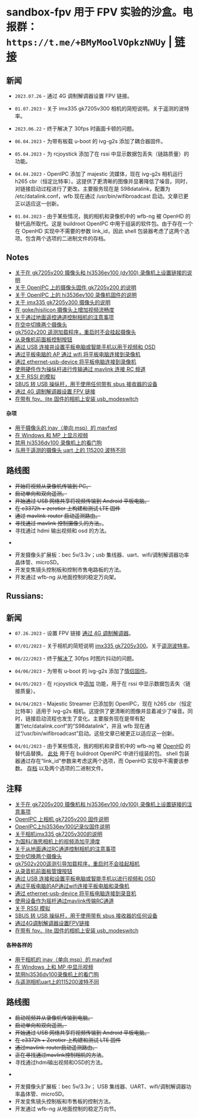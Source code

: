 # sandbox-fpv 用于 FPV 实验的沙盒。电报群：`https://t.me/+BMyMoolVOpkzNWUy` | [链接](https://t.me/+BMyMoolVOpkzNWUy)

## 新闻
* `2023.07.26` - 通过 4G 调制解调器设置 FPV 链接。

* `01.07.2023` - 关于 imx335 gk7205v300 相机的简短说明。关于遥测的波特率。

* `2023.06.22` - 终于解决了 30fps 时画面卡顿的问题。

* `06.04.2023` - 为带有板载 u-boot 的 ivg-g2s 添加了耦合器固件。

* `05.04.2023` - 为 rcjoystick 添加了在 rssi 中显示数据包丢失（链路质量）的功能。

* `04.04.2023` - OpenIPC 添加了 majestic 流媒体，现在 ivg-g2s 相机运行 h265 cbr（恒定比特率）。这提供了更清晰的图像并显著降低了噪音。同时，对链接启动过程进行了更改。主要服务现在是 S98datalink，配置为 /etc/datalink.conf，wfb 现在通过 /usr/bin/wifibroadcast 启动。文章已更正以适应这一创新。

* `01.04.2023` - 由于某些情况，我的相机和录像机中的 wfb-ng 被 OpenHD 的替代品所取代。这是 buildroot OpenIPC 中用于组装的软件包。由于存在一个在 OpenHD 实现中不需要的参数 link_id，因此 shell 包装器考虑了这两个选项。包含两个选项的二进制文件的存档。

## Notes

* [关于在 gk7205v200 摄像头和 hi3536ev100 (dv100) 录像机上设置链接的说明](notes_link_gk7205v200_hi3536ev100.md)
* [关于 OpenIPC 上的摄像头固件 gk7205v200 的说明](notes_start_ivg-g2s.md)
* [关于 OpenIPC 上的 hi3536ev100 录像机固件的说明](notes_start_hi3536ev100.md)
* [关于 imx335 gk7205v300 摄像头的说明](notes_imx335_gk7205v300.md)
* [在 goke/hisilicon 摄像头上增加视频流畅度](gkrcparams.md)
* [关于通过地面遥控通道控制相机的注意事项](notes_cam_control.md)
* [在空中切换两个摄像头](note-two-cameras-switched.md)
* [gk7502v200 遥测加载程序，重启时不会挂起摄像头](gk7205v200_u-boot-7502v200-for-telemetry.md)
* [从录像机前面板控制按钮](nvr_gpio.md)
* [通过 USB 连接并设置平板电脑或智能手机以用于视频和 OSD](usb-tethering.md)
* [通过平板电脑的 AP 通过 wifi 将平板电脑连接到录像机](note-nvr-tab-ap.md)
* [通过 ethernet-usb-device 将平板电脑连接到录像机](usb-eth-modem.md)
* [使用硬件作为操纵杆进行传输通过 mavlink 连接 RC 频道](rcjoystick.md)
* [关于 RSSI 的模拟](rcjoystick.md#rssi)
* [SBUS 转 USB 操纵杆，用于使用任何带有 sbus 接收器的设备](sbus-to-usb-joystick)
* [通过 4G 调制解调器设置 FPV 链接](lte-fpv.md)
* [在带有 fpv、lite 固件的相机上安装 usb_modeswitch](usb-modeswitch.md)

#### 杂项
* [用于摄像头的 inav（单向 msp）的 mavfwd](user_TipoMan/mavfwd_mavlink2.tar?raw=true)
* [在 Windows 和 MP 上显示视频](gstlaunch_on_windows.md)
* [禁用 hi3536dv100 录像机上的看门狗](note_nvr_wdt.md)
* [与用于遥测的摄像头 uart 上的 115200 波特不同](note_telemetry_baud.md)

## 路线图
* ~~开始将视频从录像机传输到 PC。~~
* ~~启动单向和双向遥测。~~
* ~~开始通过 USB 网络共享将视频传输到 Android 平板电脑。~~
* ~~在 e3372h + zerotier 上构建和测试 LTE 固件~~
* ~~通过 mavlink-router 启动遥测路由。~~
* ~~寻找通过 mavlink 控制摄像头的方法。~~。
* 寻找通过 hdmi 输出视频和 osd 的方法。
* ~~~在多个摄像头之间切换，其中一个是带有 wfb-ng 的主摄像头，其余的都是从摄像头。~~~
* 开发摄像头扩展板：bec 5v/3.3v；usb 集线器、uart、wifi/调制解调器功率晶体管、microSD。
* 开发变焦镜头控制板和控制市售电路板的方法。
* 开发通过 wfb-ng 从地面控制的稳定万向架。



## Russians:

## 新闻
* `07.26.2023` - 设置 FPV 链接 [通过 4G 调制解调器](lte-fpv.md)。

* `07/01/2023` - 关于相机的简短说明 [imx335 gk7205v300](notes_imx335_gk7205v300.md)。关于[遥测波特率](note_telemetry_baud.md)。

* `06/22/2023` - 终于[解决了](gkrcparams.md) 30fps 时图片抖动的问题。

* `04/06/2023` - 为带有 u-boot 的 ivg-g2s 添加了[情侣固件](notes_start_ivg-g2s.md#L33)。

* `04/05/2023` - 在 rcjoystick 中[添加](rcjoystick.md#rssi) 功能，用于在 rssi 中显示数据包丢失（链接质量）。

* `04/04/2023` - Majestic Streamer 已添加到 OpenIPC，现在 h265 cbr（恒定比特率）适用于 ivg-g2s 相机。这提供了更清晰的图像并显着减少了噪音。同时，链接启动流程也发生了变化。主要服务现在是带有配置“/etc/datalink.conf”的“S98datalink”，并且 wfb 现在通过“/usr/bin/wifibroadcast”启动。这些文章已被更正以适应这一创新。

* `04/01/2023` - 由于某些情况，我的相机和录音机中的 wfb-ng 被 [OpenHD](https://github.com/OpenHD/wifibroadcast/) 的替代品替换。 [此处](wfbopenhd.zip) 用于在 buildroot OpenIPC 中进行组装的包。 shell 包装器通过存在“link_id”参数来考虑这两个选项，而 OpenHD 实现中不需要该参数。 [存档](https://github.com/OpenIPC/sandbox-fpv/blob/master/wfb.zip) 以及两个选项的二进制文件。

## 注释

* [关于在 gk7205v200 摄像机和 hi3536ev100 (dv100) 录像机上设置链接的注意事项](notes_link_gk7205v200_hi3536ev100.md)
* [OpenIPC 上相机 gk7205v200 固件说明](notes_start_ivg-g2s.md)
* [OpenIPC上hi3536ev100记录仪固件说明](notes_start_hi3536ev100.md)
* [关于相机imx335 gk7205v300的说明](notes_imx335_gk7205v300.md)
* [为国科/海思相机上的视频添加平滑度](gkrcparams.md)
* [关于从地面通过RC通道控制相机的注意事项](notes_cam_control.md)
* [空中切换两个摄像头](note-two-cameras-switched.md)
* [gk7502v200遥测引导加载程序，重启时不会挂起相机](gk7205v200_u-boot-7502v200-for-telemetry.md)
* [从录音机前面板管理按钮](nvr_gpio.md)
* [通过 USB 连接和设置平板电脑或智能手机以进行视频和 OSD](usb-tethering.md)
* [通过平板电脑的AP通过wifi连接平板电脑和录像机](note-nvr-tab-ap.md)
* [通过 ethernet-usb-device 将平板电脑连接到录音机](usb-eth-modem.md)
* [使用设备作为摇杆通过mavlink传输RC通道](rcjoystick.md)
* [关于 RSSI 模拟](rcjoystick.md#rssi)
* [SBUS 转 USB 操纵杆，用于使用带有 sbus 接收器的任何设备](sbus-to-usb-操纵杆)
* [通过4G调制解调器设置FPV链接](lte-fpv.md)
* [在带有 fpv、lite 固件的相机上安装 usb_modeswitch](usb-modeswitch.md)

#### 各种各样的
* [用于相机的 inav（单向 msp）的 mavfwd](user_TipoMan/mavfwd_mavlink2.tar?raw=true)
* [在 Windows 上和 MP 中显示视频](gstlaunch_on_windows.md)
* [禁用hi3536dv100录像机上的看门狗](note_nvr_wdt.md)
* [与遥测相机uart上的115200波特不同](note_telemetry_baud.md)

## 路线图
* ~~启动视频并从录像机传输到电脑。~~
* ~~启动单向和双向遥测。~~
* ~~开始通过 USB 网络共享将视频传输到 Android 平板电脑。~~
* ~~在 e3372h + Zerotier 上构建和测试 LTE 固件~~
* ~~通过mavlink-router启动遥测路由。~~
* ~~正在寻找通过mavlink控制相机的方法~~。
* 寻找通过hdmi输出视频和OSD的方法。
* ~~~多台相机之间切换，其中一台用wfb-ng为主，其余为从。~~~
* 开发摄像头扩展板：bec 5v/3.3v； USB 集线器、UART、wifi/调制解调器功率晶体管、microSD。
* 开发变焦镜头控制板和市售板的控制方法。
* 开发通过 wfb-ng 从地面控制的稳定万向节。

